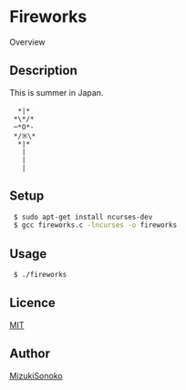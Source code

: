 

Fireworks
====


Overview

## Description
 This is summer in Japan.
```
  *|*　
 *\*/*
 ─*O*-
 */※\*
  *|*
   |
   |
   |
```


## Setup

```bash
 $ sudo apt-get install ncurses-dev
 $ gcc fireworks.c -lncurses -o fireworks
```

## Usage

```bash
 $ ./fireworks
```

## Licence

[MIT](https://github.com/MizukiSonoko/Fireworks/blob/master/LICENSE)

## Author

[MizukiSonoko](https://github.com/MizukiSonoko)


